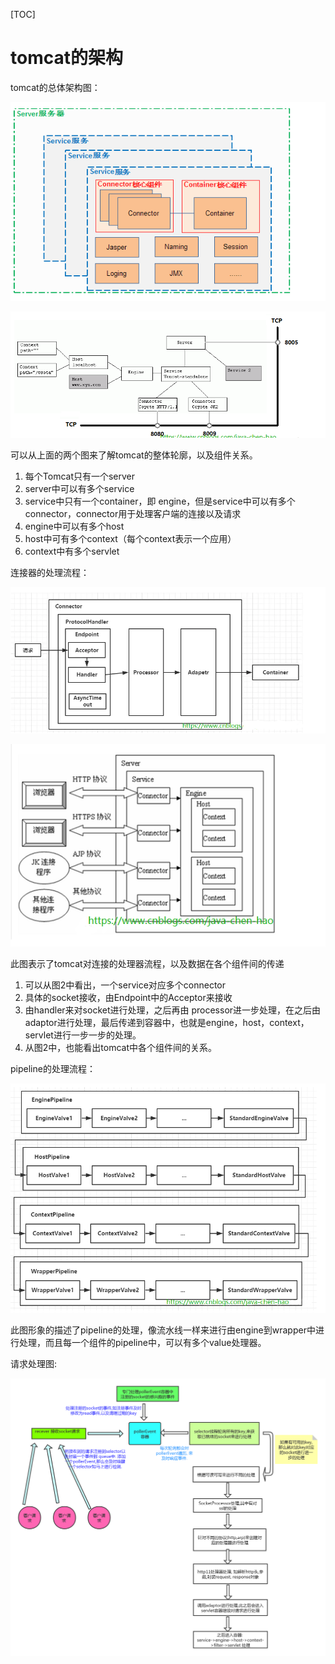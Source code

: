 [TOC]

# tomcat的架构

tomcat的总体架构图：

![](../image/tomcat/ServerContainer.png)

![](../image/tomcat/ServerContainer2.png)

可以从上面的两个图来了解tomcat的整体轮廓，以及组件关系。

1. 每个Tomcat只有一个server
2. server中可以有多个service
3. service中只有一个container，即 engine，但是service中可以有多个connector，connector用于处理客户端的连接以及请求
4. engine中可以有多个host
5. host中可有多个context（每个context表示一个应用）
6. context中有多个servlet



连接器的处理流程：

![](../image/tomcat/HttpConnector.png)

![](../image/tomcat/connectorProcess.png)

此图表示了tomcat对连接的处理器流程，以及数据在各个组件间的传递

1. 可以从图2中看出，一个service对应多个connector
2. 具体的socket接收，由Endpoint中的Acceptor来接收
3. 由handler来对socket进行处理，之后再由 processor进一步处理，在之后由 adaptor进行处理，最后传递到容器中，也就是engine，host，context，servlet进行一步一步的处理。
4. 从图2中，也能看出tomcat中各个组件间的关系。





pipeline的处理流程：

![](../image/tomcat/PipelineValue.png)

此图形象的描述了pipeline的处理，像流水线一样来进行由engine到wrapper中进行处理，而且每一个组件的pipeline中，可以有多个value处理器。

请求处理图:

![](../image/tomcat/tomcat-request.png)







































